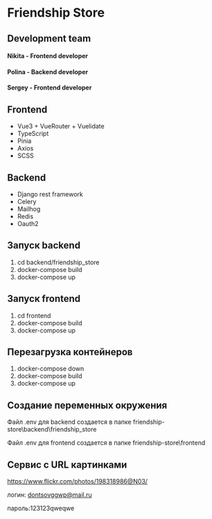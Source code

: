 # Friendship Store

## Development team

#### Nikita - Frontend developer

#### Polina - Backend developer

#### Sergey - Frontend developer

## Frontend

- Vue3 + VueRouter + Vuelidate
- TypeScript
- Pinia
- Axios
- SCSS

## Backend

- Django rest framework
- Celery
- Mailhog
- Redis
- Oauth2

## Запуск backend

1. cd backend/friendship_store
2. docker-compose build
3. docker-compose up

## Запуск frontend

1. cd frontend
2. docker-compose build
3. docker-compose up

## Перезагрузка контейнеров

1. docker-compose down
2. docker-compose build
3. docker-compose up

## Создание переменных окружения

Файл .env для backend создается в папке friendship-store\backend\friendship_store

Файл .env для frontend создается в папке friendship-store\frontend

## Сервис с URL картинками

https://www.flickr.com/photos/198318986@N03/

логин: dontsovggwp@mail.ru

пароль:123123qweqwe
